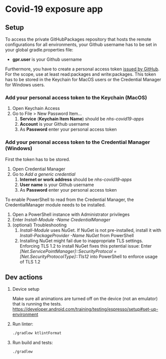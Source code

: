 # Covid-19 exposure app

## Setup

To access the private GitHubPackages repository that hosts the remote configurations for all environments, your Github username has to be set in your global gradle.properties file:

  *  **gpr.user** is your Github username

Furthermore, you have to create a personal access token [issued by GitHub](https://github.com/settings/tokens). For the scope, use at least read:packages and write:packages.
This token has to be stored in the Keychain for MacOS users or the Credential Manager for Windows users.

### Add your personal access token to the Keychain (MacOS)

1. Open Keychain Access
2. Go to File > New Password Item…
   1. __Service__ (__Keychain Item Name__) should be _nhs-covid19-apps_
   2. __Account__ is your Github username
   3. As __Password__ enter your personal access token

### Add your personal access token to the Credential Manager (Windows)

First the token has to be stored.

1. Open Credential Manager
2. Go to _Add a generic credential_
   1. __Internet or work address__ should be _nhs-covid19-apps_
   2. __User name__ is your Github username
   3. As __Password__ enter your personal access token

To enable PowerShell to read from the Credential Manager, the CredentialManager module needs to be installed.

1. Open a PowerShell instance with Administrator privileges
2. Enter _Install-Module -Name CredentialManager_
3. (optional) Troubleshooting
   1. _Install-Module_ uses NuGet. If NuGet is not pre-installed, install it with _Install-PackageProvider -Name NuGet_ from PowerShell
   2. Installing NuGet might fail due to inappropriate TLS settings. Enforcing TLS 1.2 to install NuGet fixes this potential issue: Enter _\[Net.ServicePointManager]::SecurityProtocol = \[Net.SecurityProtocolType]::Tls12_ into PowerShell to enforce usage of TLS 1.2

## Dev actions

1. Device setup

    Make sure all animations are turned off on the device (not an emulator) that is running the tests.
    https://developer.android.com/training/testing/espresso/setup#set-up-environment 

1. Run linter:
   ```bash
   ./gradlew ktlintFormat
   ```
   
1. Run build and tests:
   ```bash
   ./gradlew
   ```
